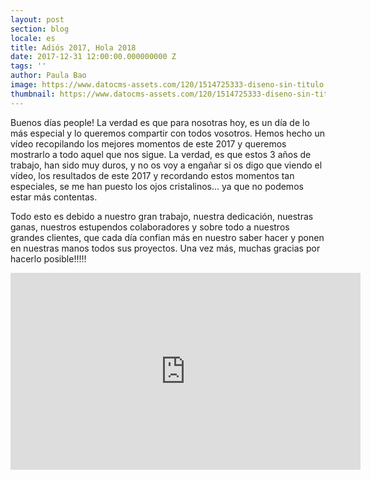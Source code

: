```yaml
---
layout: post
section: blog
locale: es
title: Adiós 2017, Hola 2018
date: 2017-12-31 12:00:00.000000000 Z
tags: ''
author: Paula Bao
image: https://www.datocms-assets.com/120/1514725333-diseno-sin-titulo.png?ch=DPR%2CWidth&auto=format&w=1024&fm=pjpg
thumbnail: https://www.datocms-assets.com/120/1514725333-diseno-sin-titulo.png?ch=DPR%2CWidth&auto=format&w=105&fm=pjpg
---
```


Buenos días people! 
La verdad es que para nosotras hoy, es un día de lo más especial y lo queremos compartir con todos vosotros. 
Hemos hecho un vídeo recopilando los mejores momentos de este 2017 y queremos mostrarlo a todo aquel que nos sigue. 
La verdad, es que estos 3 años de trabajo, han sido muy duros, y no os voy a engañar si os digo que viendo el vídeo, los resultados de este 2017 y recordando estos momentos tan especiales, se me han puesto los ojos cristalinos... ya que no podemos estar más contentas. 

Todo esto es debido a nuestro gran trabajo, nuestra dedicación, nuestras ganas, nuestros estupendos colaboradores y sobre todo a nuestros grandes clientes, que cada día confian más en nuestro saber hacer y ponen en nuestras manos todos sus proyectos. Una vez más, muchas gracias por hacerlo posible!!!!!


<iframe width="560" height="315" src="https://www.youtube.com/embed/HGSPAM9ri2k" frameborder="0" gesture="media" allow="encrypted-media" allowfullscreen></iframe>

